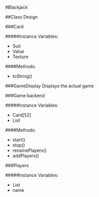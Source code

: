 #Blackjack

##Class Design

###Card

#####Instance Variables:
- Suit
- Value
- Texture

####Methods:
- toString()

###GameDisplay
Displays the actual game

###Game
backend

#####Instance Variables:
- Card[52]
- List<Players>

####Methods:
- start()
- stop()
- renamePlayers()
- addPlayers()

###Players

#####Instance Variables:
- List<Cards>
- name
